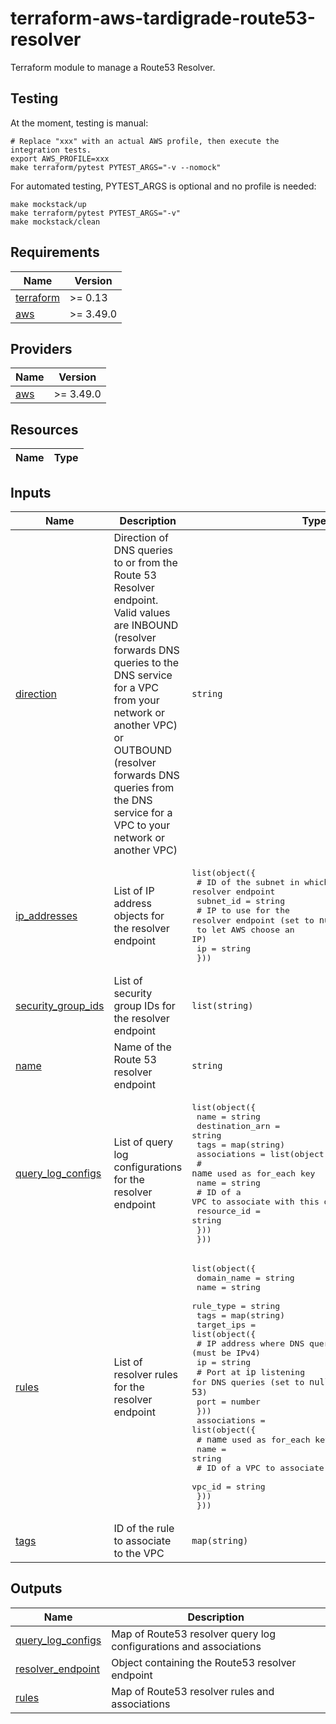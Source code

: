 # terraform-aws-tardigrade-route53-resolver

Terraform module to manage a Route53 Resolver.

## Testing

At the moment, testing is manual:

```
# Replace "xxx" with an actual AWS profile, then execute the integration tests.
export AWS_PROFILE=xxx 
make terraform/pytest PYTEST_ARGS="-v --nomock"
```

For automated testing, PYTEST_ARGS is optional and no profile is needed:

```
make mockstack/up
make terraform/pytest PYTEST_ARGS="-v"
make mockstack/clean
```

<!-- BEGIN TFDOCS -->
## Requirements

| Name | Version |
|------|---------|
| <a name="requirement_terraform"></a> [terraform](#requirement\_terraform) | >= 0.13 |
| <a name="requirement_aws"></a> [aws](#requirement\_aws) | >= 3.49.0 |

## Providers

| Name | Version |
|------|---------|
| <a name="provider_aws"></a> [aws](#provider\_aws) | >= 3.49.0 |

## Resources

| Name | Type |
|------|------|

## Inputs

| Name | Description | Type | Default | Required |
|------|-------------|------|---------|:--------:|
| <a name="input_direction"></a> [direction](#input\_direction) | Direction of DNS queries to or from the Route 53 Resolver endpoint. Valid values are INBOUND (resolver forwards DNS queries to the DNS service for a VPC from your network or another VPC) or OUTBOUND (resolver forwards DNS queries from the DNS service for a VPC to your network or another VPC) | `string` | n/a | yes |
| <a name="input_ip_addresses"></a> [ip\_addresses](#input\_ip\_addresses) | List of IP address objects for the resolver endpoint | <pre>list(object({<br/>    # ID of the subnet in which to create the resolver endpoint<br/>    subnet_id = string<br/>    # IP to use for the resolver endpoint (set to `null` to let AWS choose an IP)<br/>    ip = string<br/>  }))</pre> | n/a | yes |
| <a name="input_security_group_ids"></a> [security\_group\_ids](#input\_security\_group\_ids) | List of security group IDs for the resolver endpoint | `list(string)` | n/a | yes |
| <a name="input_name"></a> [name](#input\_name) | Name of the Route 53 resolver endpoint | `string` | `null` | no |
| <a name="input_query_log_configs"></a> [query\_log\_configs](#input\_query\_log\_configs) | List of query log configurations for the resolver endpoint | <pre>list(object({<br/>    name            = string<br/>    destination_arn = string<br/>    tags            = map(string)<br/>    associations = list(object({<br/>      # `name` used as for_each key<br/>      name = string<br/>      # ID of a VPC to associate with this query log configuration<br/>      resource_id = string<br/>    }))<br/>  }))</pre> | `[]` | no |
| <a name="input_rules"></a> [rules](#input\_rules) | List of resolver rules for the resolver endpoint | <pre>list(object({<br/>    domain_name = string<br/>    name        = string<br/>    rule_type   = string<br/>    tags        = map(string)<br/>    target_ips = list(object({<br/>      # IP address where DNS queries will be forwarded (must be IPv4)<br/>      ip = string<br/>      # Port at `ip` listening for DNS queries (set to `null` to default to `53`)<br/>      port = number<br/>    }))<br/>    associations = list(object({<br/>      # `name` used as for_each key<br/>      name = string<br/>      # ID of a VPC to associate with the resolver rule<br/>      vpc_id = string<br/>    }))<br/>  }))</pre> | `[]` | no |
| <a name="input_tags"></a> [tags](#input\_tags) | ID of the rule to associate to the VPC | `map(string)` | `{}` | no |

## Outputs

| Name | Description |
|------|-------------|
| <a name="output_query_log_configs"></a> [query\_log\_configs](#output\_query\_log\_configs) | Map of Route53 resolver query log configurations and associations |
| <a name="output_resolver_endpoint"></a> [resolver\_endpoint](#output\_resolver\_endpoint) | Object containing the Route53 resolver endpoint |
| <a name="output_rules"></a> [rules](#output\_rules) | Map of Route53 resolver rules and associations |

<!-- END TFDOCS -->

